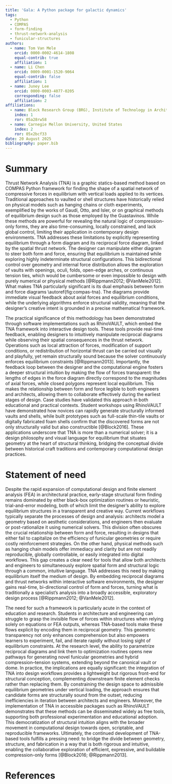 ```yaml
---
title: 'Gala: A Python package for galactic dynamics'
tags:
  - Python
  - COMPAS
  - form-finding
  - thrust-network-analysis
  - funicular-structures
authors:
  - name: Tom Van Mele
    orcid: 0000-0002-4614-1808
    equal-contrib: true
    affiliation: 1
  - name: Li Chen
    orcid: 0009-0001-1520-9064
    equal-contrib: false
    affiliation: 1
  - name: Juney Lee
    orcid: 0000-0003-4077-0205
    corresponding: false
    affiliation: 2
affiliations:
  - name: Block Research Group (BRG), Institute of Technology in Architecture (ITA), ETH Zürich, Switzerland
    index: 1
    ror: 05a28rw58
  - name: Carnegie Mellon University, United States
    index: 2
    ror: 05x2bcf33
date: 20 August 2025  
bibliography: paper.bib
---
```



# Summary

Thrust Network Analysis (TNA) is a graphic statics-based method based on COMPAS Python framework for finding the shape of a spatial network of compressive forces in equilibrium with vertical loads applied to its vertices. Traditional approaches to vaulted or shell structures have historically relied on physical models such as hanging chains or cloth experiments, exemplified by the works of Gaudí, Otto, and Isler, or on graphical methods of equilibrium design such as those employed by the Guastavinos. While these methods are powerful for revealing the natural logic of compression-only forms, they are also time-consuming, locally constrained, and lack global control, limiting their application in contemporary design environments. TNA addresses these limitations by explicitly representing equilibrium through a form diagram and its reciprocal force diagram, linked by the spatial thrust network. The designer can manipulate either diagram to steer both form and force, ensuring that equilibrium is maintained while exploring highly indeterminate structural configurations. This bidirectional control over geometry and internal force distribution allows the exploration of vaults with openings, oculi, folds, open-edge arches, or continuous tension ties, which would be cumbersome or even impossible to design with purely numerical or physical methods [@Rippmann2012; @VanMele2012]. What makes TNA particularly significant is its dual emphasis between form and force diagrams \autoref{fig:compas-tna}. The diagrams provide immediate visual feedback about axial forces and equilibrium conditions, while the underlying algorithms enforce structural validity, meaning that the designer’s creative intent is grounded in a precise mathematical framework.

The practical significance of this methodology has been demonstrated through software implementations such as RhinoVAULT, which embed the TNA framework into interactive design tools. These tools provide real-time feedback, enabling designers to intuitively manipulate reciprocal diagrams while observing their spatial consequences in the thrust network. Operations such as local attraction of forces, modification of support conditions, or redistribution of horizontal thrust can be carried out visually and playfully, yet remain structurally sound because the solver continuously enforces equilibrium constraints [@Rippmann2013]. Importantly, the feedback loop between the designer and the computational engine fosters a deeper structural intuition by making the flow of forces transparent: the lengths of edges in the force diagram directly correspond to the magnitudes of axial forces, while closed polygons represent local equilibrium. This makes the relationship between form and force legible to both engineers and architects, allowing them to collaborate effectively during the earliest stages of design. Case studies have validated this approach in both educational and practical contexts. Student workshops using RhinoVAULT have demonstrated how novices can rapidly generate structurally informed vaults and shells, while built prototypes such as full-scale thin-tile vaults or digitally fabricated foam shells confirm that the discovered forms are not only structurally valid but also constructible [@Block2016]. These applications underscore that TNA is more than a numerical solver; it is a design philosophy and visual language for equilibrium that situates geometry at the heart of structural thinking, bridging the conceptual divide between historical craft traditions and contemporary computational design practices.

# Statement of need

Despite the rapid expansion of computational design and finite element analysis (FEA) in architectural practice, early-stage structural form finding remains dominated by either black-box optimization routines or heuristic, trial-and-error modeling, both of which limit the designer’s ability to explore equilibrium structures in a transparent and creative way. Current workflows typically separate the processes of design and analysis: architects model a geometry based on aesthetic considerations, and engineers then evaluate or post-rationalize it using numerical solvers. This division often obscures the crucial relationship between form and force, resulting in designs that either fail to capitalize on the efficiency of funicular geometries or require costly reinforcement strategies. On the other hand, physical methods such as hanging chain models offer immediacy and clarity but are not readily reproducible, globally controllable, or easily integrated into digital workflows. This gap creates a clear need for tools that allow both architects and engineers to simultaneously explore spatial form and structural logic through a common, intuitive language. TNA addresses this need by making equilibrium itself the medium of design. By embedding reciprocal diagrams and thrust networks within interactive software environments, the designer gains real-time, bi-directional control of form and forces, turning what is traditionally a specialist’s analysis into a broadly accessible, exploratory design process [@Rippmann2012; @VanMele2012].

The need for such a framework is particularly acute in the context of education and research. Students in architecture and engineering can struggle to grasp the invisible flow of forces within structures when relying solely on equations or FEA outputs, whereas TNA-based tools make these flows explicit by encoding them in reciprocal geometry. This geometric transparency not only enhances comprehension but also empowers learners to experiment, fail, and iterate rapidly without losing sight of equilibrium constraints. At the research level, the ability to parametrize reciprocal diagrams and link them to optimization routines opens new pathways for generating novel funicular geometries and hybrid compression–tension systems, extending beyond the canonical vault or dome. In practice, the implications are equally significant: the integration of TNA into design workflows provides a lightweight but rigorous front-end for structural conception, complementing downstream finite element checks rather than replacing them. By constraining the design space to admissible equilibrium geometries under vertical loading, the approach ensures that candidate forms are structurally sound from the outset, reducing inefficiencies in iteration between architects and engineers. Moreover, the implementation of TNA in accessible packages such as RhinoVAULT demonstrates that these methods can be disseminated widely as free tools, supporting both professional experimentation and educational adoption. This democratization of structural intuition aligns with the broader movement in computational design towards open, scriptable, and reproducible frameworks. Ultimately, the continued development of TNA-based tools fulfills a pressing need: to bridge the divide between geometry, structure, and fabrication in a way that is both rigorous and intuitive, enabling the collaborative exploration of efficient, expressive, and buildable compression-only forms [@Block2016; @Rippmann2013].

<!-- # Mathematics

Single dollars ($) are required for inline mathematics e.g. $f(x) = e^{\pi/x}$

Double dollars make self-standing equations:

$$\Theta(x) = \left\{\begin{array}{l}
0\textrm{ if } x < 0\cr
1\textrm{ else}
\end{array}\right.$$

You can also use plain \LaTeX for equations
\begin{equation}\label{eq:fourier}
\hat f(\omega) = \int_{-\infty}^{\infty} f(x) e^{i\omega x} dx
\end{equation}
and refer to \autoref{eq:fourier} from text. -->

<!-- # Citations

Citations to entries in paper.bib should be in
[rMarkdown](http://rmarkdown.rstudio.com/authoring_bibliographies_and_citations.html)
format.

If you want to cite a software repository URL (e.g. something on GitHub without a preferred
citation) then you can do it with the example BibTeX entry below for @fidgit.

For a quick reference, the following citation commands can be used:
- `@author:2001`  ->  "Author et al. (2001)"
- `[@author:2001]` -> "(Author et al., 2001)"
- `[@author1:2001; @author2:2001]` -> "(Author1 et al., 2001; Author2 et al., 2002)" -->

<!-- # Figures

Figures can be included like this:
![COMPAS TNA framework overview.\label{fig:compas-tna}](../compas_tna.png)
and referenced from text using \autoref{fig:compas-tna}.

For a quick reference, the following figure commands can be used:
- `\autoref{fig:compas-tna}` -> "Figure 1"
- `\ref{fig:compas-tna}` -> "1"

Figure sizes can be customized by adding an optional second parameter:
![COMPAS TNA framework overview.](../compas_tna.png){ width=50% } -->

<!-- # Acknowledgements

We acknowledge contributions from Brigitta Sipocz, Syrtis Major, and Semyeong
Oh, and support from Kathryn Johnston during the genesis of this project. -->

# References